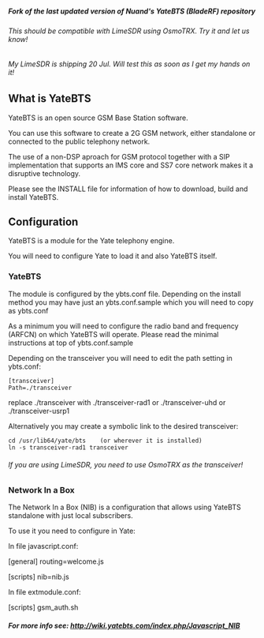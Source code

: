 ##### Fork of the last updated version of Nuand's YateBTS (BladeRF) repository
###### This should be compatible with LimeSDR using OsmoTRX. Try it and let us know!
###### My LimeSDR is shipping 20 Jul. Will test this as soon as I get my hands on it!

## What is YateBTS
YateBTS is an open source GSM Base Station software.

You can use this software to create a 2G GSM network, either standalone or connected to
the public telephony network.

The use of a non-DSP aproach for GSM protocol together with a SIP implementation
that supports an IMS core and SS7 core network makes it a disruptive technology.


Please see the INSTALL file for information of how to download, build and install YateBTS.


## Configuration
YateBTS is a module for the Yate telephony engine.

You will need to configure Yate to load it and also YateBTS itself.


### YateBTS
The module is configured by the ybts.conf file. Depending on the install method you may
have just an ybts.conf.sample which you will need to copy as ybts.conf

As a minimum you will need to configure the radio band and frequency (ARFCN) on which
YateBTS will operate. Please read the minimal instructions at top of ybts.conf.sample

Depending on the transceiver you will need to edit the path setting in ybts.conf:

    [transceiver]
    Path=./transceiver

replace ./transceiver with ./transceiver-rad1 or ./transceiver-uhd or ./transceiver-usrp1

Alternatively you may create a symbolic link to the desired transceiver:

    cd /usr/lib64/yate/bts    (or wherever it is installed)
    ln -s transceiver-rad1 transceiver

###### If you are using LimeSDR, you need to use OsmoTRX as the transceiver!


### Network In a Box
The Network In a Box (NIB) is a configuration that allows using YateBTS standalone
with just local subscribers.

To use it you need to configure in Yate:

In file javascript.conf:

[general]
routing=welcome.js

[scripts]
nib=nib.js

In file extmodule.conf:

[scripts]
gsm_auth.sh

##### For more info see: http://wiki.yatebts.com/index.php/Javascript_NIB
